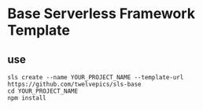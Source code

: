 # Base Serverless Framework Template

## use

```
sls create --name YOUR_PROJECT_NAME --template-url https://github.com/twelvepics/sls-base
cd YOUR_PROJECT_NAME
npm install
```
